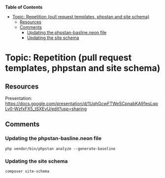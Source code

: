 <!-- START doctoc generated TOC please keep comment here to allow auto update -->
<!-- DON'T EDIT THIS SECTION, INSTEAD RE-RUN doctoc TO UPDATE -->
**Table of Contents**

- [Topic: Repetition (pull request templates, phpstan and site schema)](#topic-repetition-pull-request-templates-phpstan-and-site-schema)
  - [Resources](#resources)
  - [Comments](#comments)
    - [Updating the phpstan-basline.neon file](#updating-the-phpstan-baslineneon-file)
    - [Updating the site schema](#updating-the-site-schema)

<!-- END doctoc generated TOC please keep comment here to allow auto update -->

# Topic: Repetition (pull request templates, phpstan and site schema)

## Resources

Presentation: https://docs.google.com/presentation/d/1UqhGcwFTWeSCpnabKA91esLqpLv0-WzfxFX5_tSXEvU/edit?usp=sharing

## Comments

### Updating the phpstan-basline.neon file

```
php vendor/bin/phpstan analyze --generate-baseline
```


### Updating the site schema

```
composer site-schema
```
